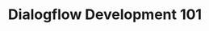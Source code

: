 ---
title: Dialogflow Development 101
description: An introduction to developing digital assistants with Google Dialogflow.
---